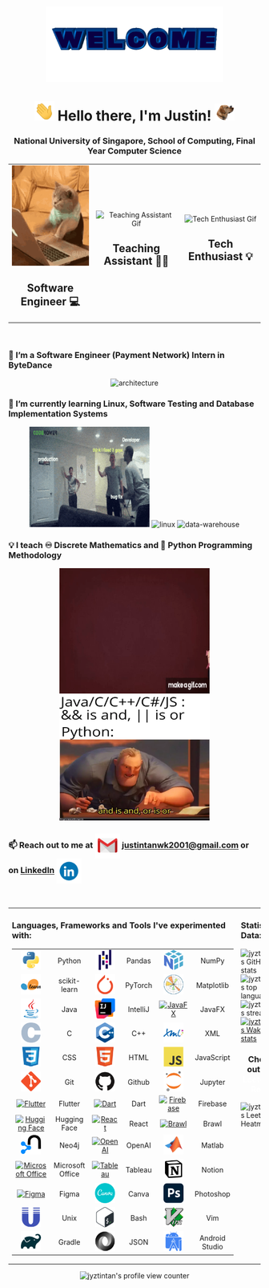 <p align="center">
    <img src="welcome-cropped.gif" alt="Welcome!" style="display: block; margin-left: auto; margin-right: auto; height: 150px; padding: 0px;" />
</p>

<h1 align="center">
    <img src="wave.gif" alt="Wave" width="40px"/>
    Hello there, I'm Justin!
    <img src="dog.gif" alt="Doge" width="40px" padding="0"/>
</h1>

<h3 align="center">National University of Singapore, School of Computing, Final Year Computer Science </h3>

<table align="center" style="table-layout: fixed; width: 100%;">
  <tr>
    <td align="center">
      <img src="cat-computer.gif" alt="Software Engineer Gif" width="200" height="200"/>
      <h2>Software Engineer 💻</h2>
    </td>
    <td align="center">
      <img src="tutor.gif" alt="Teaching Assistant Gif" width="300" height="200"/>
      <h2>Teaching Assistant 👨‍🏫</h2>
    </td>
    <td align="center">
      <img src="https://i.makeagif.com/media/9-20-2022/Lr_Ggs.gif" alt="Tech Enthusiast Gif" width="200" height="200"/>
      <h2>Tech Enthusiast 💡</h2>
    </td>
  </tr>
</table>

<br>

### 🧠 I’m a Software Engineer (Payment Network) Intern in ByteDance 
<p align="center">
  <img src="day1.gif" alt="architecture" width="240" height="240" /> 
</p>

### 🧠 I’m currently learning Linux, Software Testing and Database Implementation Systems
<p align="center">
  <img src="giphy-downsized.gif" alt="architecture" width="240" height="200" /> 
  <img src="https://media1.tenor.com/m/BL7Z1ok73YsAAAAd/penguin-linux-tux.gif" alt="linux" width="240" height="200"/>
  <img src="https://lifeboat.com/blog.images/theoretical-breakthrough-at-mit-could-boost-data-storage.gif" alt="data-warehouse" width="240" height="200"/>
</p>

### 💡 I teach ♾ Discrete Mathematics and 🐍 Python Programming Methodology
<div align="center" display="flex">
    <img src="infinite-hotel.gif" alt="Infinite Hotel" width="300" height="250" /> 
    <img src="python.webp" alt="Python Meme" width="300" height="250"/>
</div>

<h3>
    📫 Reach out to me at 
<img align="center" src="gmail-icon.gif" alt="Email" height="50" width="50"/>
<u>justintanwk2001@gmail.com</u> or on 
<a href="https://www.linkedin.com/in/tan-wee-kian-justin/" target="blank">LinkedIn</a>
<a href="https://www.linkedin.com/in/tan-wee-kian-justin/" target="blank"><img align="center"
      src="linkedin.gif"
      alt="Justin Tan" height="50" width="50"/>
    </a>
</h3> 

<br>

<table>
  <tr>
    <td valign="top" width="40%">
      <h3>Languages, Frameworks and Tools I've experimented with:</h3>
          <table align="center" width="100%">
      <tr>
        <td align="center"><a href="https://www.python.org" target="_blank" rel="noreferrer"><img src="https://raw.githubusercontent.com/devicons/devicon/master/icons/python/python-original.svg" alt="Python" width="40" height="40" /></a></td>
        <td align="center">Python</td>
        <td align="center"><a href="https://pandas.pydata.org/" target="_blank" rel="noreferrer"><img src="https://raw.githubusercontent.com/devicons/devicon/2ae2a900d2f041da66e950e4d48052658d850630/icons/pandas/pandas-original.svg" alt="Pandas" width="40" height="40" /></a></td>
        <td align="center">Pandas</td>
        <td align="center"><a href="https://numpy.org/" target="_blank" rel="noreferrer"><img src="https://raw.githubusercontent.com/devicons/devicon/master/icons/numpy/numpy-original.svg" alt="NumPy" width="40" height="40" /></a></td>
        <td align="center">NumPy</td>
      </tr>
      <tr>
        <td align="center"><a href="https://scikit-learn.org/" target="_blank" rel="noreferrer"><img src="https://raw.githubusercontent.com/devicons/devicon/master/icons/scikitlearn/scikitlearn-original.svg" alt="scikit-learn" width="40" height="40" /></a></td>
        <td align="center">scikit-learn</td>
        <td align="center"><a href="https://pytorch.org/" target="_blank" rel="noreferrer"><img src="https://raw.githubusercontent.com/devicons/devicon/master/icons/pytorch/pytorch-original.svg" alt="PyTorch" width="40" height="40" /></a></td>
        <td align="center">PyTorch</td>
        <td align="center"><a href="https://matplotlib.org/" target="_blank" rel="noreferrer"><img src="https://raw.githubusercontent.com/devicons/devicon/master/icons/matplotlib/matplotlib-original.svg" alt="Matplotlib" width="40" height="40" /></a></td>
        <td align="center">Matplotlib</td>
      </tr>
      <tr>
        <td align="center"><a href="https://www.java.com" target="_blank" rel="noreferrer"><img src="https://raw.githubusercontent.com/devicons/devicon/master/icons/java/java-original.svg" alt="Java" width="40" height="40" /></a></td>
        <td align="center">Java</td>
        <td align="center"><a href="https://www.jetbrains.com/idea/" target="_blank" rel="noreferrer"><img src="https://raw.githubusercontent.com/devicons/devicon/master/icons/intellij/intellij-original.svg" alt="IntelliJ" width="40" height="40" /></a></td>
        <td align="center">IntelliJ</td>  
        <td align="center"><a href="https://openjfx.io/" target="_blank" rel="noreferrer"><img src="https://i0.wp.com/blog.knoldus.com/wp-content/uploads/2021/07/communityIcon_4v21sx0aiam41.png?fit=256%2C171&ssl=1" alt="JavaFX" width="40" height="40" /></a></td>
        <td align="center">JavaFX</td>
      </tr>
      <tr>
        <td align="center"><a href="https://www.cprogramming.com/" target="_blank" rel="noreferrer"><img src="https://raw.githubusercontent.com/devicons/devicon/master/icons/c/c-original.svg" alt="C" width="40" height="40" /></a></td>
        <td align="center">C</td>
        <td align="center"><a href="https://www.w3schools.com/cpp/" target="_blank" rel="noreferrer"><img src="https://raw.githubusercontent.com/devicons/devicon/master/icons/cplusplus/cplusplus-original.svg" alt="C++" width="40" height="40" /></a></td>
        <td align="center">C++</td>        
        <td align="center"><a href="https://www.w3.org/XML/" target="_blank" rel="noreferrer"><img src="https://raw.githubusercontent.com/devicons/devicon/master/icons/xml/xml-original.svg" alt="XML" width="40" height="40" /></a></td>
        <td align="center">XML</td>
      </tr>
        <tr>
        <td align="center"><a href="https://www.w3schools.com/css/" target="_blank" rel="noreferrer"><img src="https://raw.githubusercontent.com/devicons/devicon/master/icons/css3/css3-original.svg" alt="CSS" width="40" height="40" /></a></td>
        <td align="center">CSS</td>
        <td align="center"><a href="https://www.w3.org/html/" target="_blank" rel="noreferrer"><img src="https://raw.githubusercontent.com/devicons/devicon/master/icons/html5/html5-original.svg" alt="HTML" width="40" height="40" /></a></td>
        <td align="center">HTML</td>
        <td align="center"><a href="https://www.javascript.com/" target="_blank" rel="noreferrer"><img src="https://raw.githubusercontent.com/devicons/devicon/master/icons/javascript/javascript-original.svg" alt="JavaScript" width="40" height="40" /></a></td>
        <td align="center">JavaScript</td>
      </tr>
      <tr>
        <td align="center"><a href="https://git-scm.com/" target="_blank" rel="noreferrer"><img src="https://raw.githubusercontent.com/devicons/devicon/master/icons/git/git-original.svg" alt="Git" width="40" height="40" /></a></td>
        <td align="center">Git</td>
        <td align="center"><a href="https://www.github.com" target="_blank" rel="noreferrer"><img src="https://raw.githubusercontent.com/devicons/devicon/master/icons/github/github-original.svg" alt="Github" width="40" height="40" /></a></td>
        <td align="center">Github</td>
        <td align="center"><a href="https://jupyter.org/" target="_blank" rel="noreferrer"><img src="https://raw.githubusercontent.com/devicons/devicon/master/icons/jupyter/jupyter-original.svg" alt="Jupyter" width="40" height="40" /></a></td>
        <td align="center">Jupyter</td>
      </tr>
      <tr>
        <td align="center"><a href="https://flutter.dev" target="_blank" rel="noreferrer"><img src="https://cdn.jsdelivr.net/gh/devicons/devicon/icons/flutter/flutter-original.svg" alt="Flutter" width="40" height="40" /></a></td>
        <td align="center">Flutter</td>
        <td align="center"><a href="https://dart.dev" target="_blank" rel="noreferrer"><img src="https://cdn.jsdelivr.net/gh/devicons/devicon/icons/dart/dart-original.svg" alt="Dart" width="40" height="40" /></a></td>
        <td align="center">Dart</td>
        <td align="center"><a href="https://firebase.google.com/" target="_blank" rel="noreferrer"><img src="https://cdn.jsdelivr.net/gh/devicons/devicon/icons/firebase/firebase-plain.svg" alt="Firebase" width="40" height="40" /></a></td>
        <td align="center">Firebase</td>
      </tr>
    <tr>
        <td align="center"><a href="https://huggingface.co" target="_blank" rel="noreferrer"><img src="https://workable-application-form.s3.amazonaws.com/advanced/production/61557f91d9510741dc62e7f8/c3635b59-a3d2-444a-b636-a9d0061dcdde" alt="Hugging Face" width="40" height="40" /></a></td>
        <td align="center">Hugging Face</td>
        <td align="center"><a href="https://react.dev" target="_blank" rel="noreferrer"><img src="https://cdn.jsdelivr.net/gh/devicons/devicon/icons/react/react-original.svg" alt="React" width="40" height="40" /></a></td>
        <td align="center">React</td>
        <td align="center"><a href="https://supercell.com/en/games/brawlstars" target="_blank" rel="noreferrer"><img src="https://static.vecteezy.com/system/resources/previews/027/127/568/non_2x/brawl-stars-logo-brawl-stars-icon-transparent-free-png.png" alt="Brawl" width="40" height="40" /></a></td>
        <td align="center">Brawl</td>
      </tr>
      <tr>
        <td align="center"><a href="https://neo4j.com/" target="_blank" rel="noreferrer"><img src="https://raw.githubusercontent.com/devicons/devicon/master/icons/neo4j/neo4j-original.svg" alt="Neo4j" width="40" height="40" /></a></td>
        <td align="center">Neo4j</td>    
        <td align="center"><a href="https://openai.com/" target="_blank" rel="noreferrer"><img src="https://yt3.googleusercontent.com/UqT_vCkJIn1P2fH1pchr6lbe3xeEekY61h4bUpJkVuityqKOEtUYcNy3pLiJ5OKdj4uKA81FWE8=s900-c-k-c0x00ffffff-no-rj" alt="OpenAI" width="40" height="40" /></a></td>
        <td align="center">OpenAI</td>
        <td align="center"><a href="https://www.mathworks.com/products/matlab.html" target="_blank" rel="noreferrer"><img src="https://raw.githubusercontent.com/devicons/devicon/master/icons/matlab/matlab-original.svg" alt="Matlab" width="40" height="40" /></a></td>
        <td align="center">Matlab</td>    
      </tr>
      <tr>
        <td align="center"><a href="https://www.microsoft.com/en-us/microsoft-365" target="_blank" rel="noreferrer"><img src="https://upload.wikimedia.org/wikipedia/commons/thumb/6/65/Microsoft_Office_logo_%282013%E2%80%932019%29.png/640px-Microsoft_Office_logo_%282013%E2%80%932019%29.png" alt="Microsoft Office" width="40" height="40" /></a></td>
        <td align="center">Microsoft Office</td>
        <td align="center"><a href="https://www.tableau.com/" target="_blank" rel="noreferrer"><img src="https://cdn.worldvectorlogo.com/logos/tableau-software.svg" alt="Tableau" width="40" height="40" /></a></td>
        <td align="center">Tableau</td>
        <td align="center"><a href="https://www.notion.so/" target="_blank" rel="noreferrer"><img src="https://raw.githubusercontent.com/devicons/devicon/master/icons/notion/notion-original.svg" alt="Notion" width="40" height="40" /></a></td>
        <td align="center">Notion</td>     
      </tr>      
      <tr>
        <td align="center"><a href="https://www.figma.com/" target="_blank" rel="noreferrer"><img src="https://upload.wikimedia.org/wikipedia/commons/3/33/Figma-logo.svg" alt="Figma" width="40" height="40" /></a></td>
        <td align="center">Figma</td>
        <td align="center"><a href="https://www.canva.com/" target="_blank" rel="noreferrer"><img src="https://raw.githubusercontent.com/devicons/devicon/master/icons/canva/canva-original.svg" alt="Canva" width="40" height="40" /></a></td>
        <td align="center">Canva</td>
        <td align="center"><a href="https://www.photoshop.com/en" target="_blank" rel="noreferrer"><img src="https://raw.githubusercontent.com/devicons/devicon/master/icons/photoshop/photoshop-plain.svg" alt="Photoshop" width="40" height="40" /></a></td>
        <td align="center">Photoshop</td>
      </tr>
      <tr>
        <td align="center"><a href="https://www.gnu.org/software/bash/" target="_blank" rel="noreferrer"><img src="https://raw.githubusercontent.com/devicons/devicon/master/icons/unix/unix-original.svg" alt="Unix" width="40" height="40" /></a></td>
        <td align="center">Unix</td>
        <td align="center"><a href="https://www.gnu.org/software/bash/" target="_blank" rel="noreferrer"><img src="https://raw.githubusercontent.com/devicons/devicon/master/icons/bash/bash-original.svg" alt="Bash" width="40" height="40" /></a></td>
        <td align="center">Bash</td>
        <td align="center"><a href="https://www.vim.org/" target="_blank" rel="noreferrer"><img src="https://raw.githubusercontent.com/devicons/devicon/master/icons/vim/vim-original.svg" alt="Vim" width="40" height="40" /></a></td>
        <td align="center">Vim</td>
      </tr>         
      <tr>
        <td align="center"><a href="https://gradle.org/" target="_blank" rel="noreferrer"><img src="https://raw.githubusercontent.com/devicons/devicon/master/icons/gradle/gradle-original.svg" alt="Gradle" width="40" height="40" /></a></td>
        <td align="center">Gradle</td>      
        <td align="center"><a href="https://www.json.org/json-en.html" target="_blank" rel="noreferrer"><img src="https://raw.githubusercontent.com/devicons/devicon/master/icons/json/json-original.svg" alt="JSON" width="40" height="40" /></a></td>
        <td align="center">JSON</td>
        <td align="center"><a href="https://developer.android.com/studio" target="_blank" rel="noreferrer"><img src="https://raw.githubusercontent.com/devicons/devicon/master/icons/androidstudio/androidstudio-plain.svg" alt="Android Studio" width="40" height="40" /></a></td>
        <td align="center">Android Studio</td>
      </tr>         
    </table>
</td>
<td valign="top" width="60%">
  <h3>Statistical Data:</h3>
  <img src="https://github-readme-stats.vercel.app/api?username=jyztintan&show_icons=true&locale=en&bg_color=0d1117&text_color=ffffff" alt="jyztintan's GitHub stats" style="width: 100%; height: auto;" />
  <img src="https://github-readme-stats.vercel.app/api/top-langs?username=jyztintan&show_icons=true&locale=en&bg_color=0d1117&text_color=ffffff&layout=compact" alt="jyztintan's top languages" style="width: 100%; height: auto;" />
  <img src="https://github-readme-streak-stats.herokuapp.com/?user=jyztintan&theme=dark&background=0d1117" alt="jyztintan's streak" style="width: 100%; height: auto;" />
  <a href="https://github.com/jyztintan/github-readme-stats">
    <img src="https://github-readme-stats.vercel.app/api/wakatime?username=jyztintan" alt="jyztintan's WakaTime stats" style="width: 100%; height: auto;" />
  </a>
  <h3 align="center">
    Check out my <a href="https://github.com/jyztintan/Leetcode" style="color: #ffffff; text-decoration: none; font-size: 16px;">Leetcode Repo</a>
  </h3>
  <img src="https://leetcard.jacoblin.cool/jyztintan?theme=nord&ext=heatmap" alt="jyztintan's Leetcode Heatmap" style="width: 100%; height: auto;" />
</td>

</tr>
</table>

<p align="center">  
    <img src="https://komarev.com/ghpvc/?username=jyztintan&color=1f2b4f&style=for-the-badge&" alt="jyztintan's profile view counter" /> 
</p>

